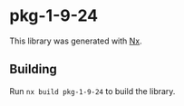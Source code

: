 # pkg-1-9-24

This library was generated with [Nx](https://nx.dev).

## Building

Run `nx build pkg-1-9-24` to build the library.
